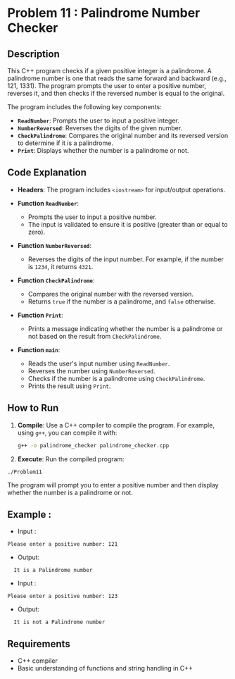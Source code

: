 # Problem 11 : Palindrome Number Checker

## Description
This C++ program checks if a given positive integer is a palindrome. A palindrome number is one that reads the same forward and backward (e.g., 121, 1331). The program prompts the user to enter a positive number, reverses it, and then checks if the reversed number is equal to the original.

The program includes the following key components:
- **`ReadNumber`**: Prompts the user to input a positive integer.
- **`NumberReversed`**: Reverses the digits of the given number.
- **`CheckPalindrome`**: Compares the original number and its reversed version to determine if it is a palindrome.
- **`Print`**: Displays whether the number is a palindrome or not.

## Code Explanation

- **Headers**: The program includes `<iostream>` for input/output operations.

- **Function `ReadNumber`**:
  - Prompts the user to input a positive number.
  - The input is validated to ensure it is positive (greater than or equal to zero).

- **Function `NumberReversed`**:
  - Reverses the digits of the input number. For example, if the number is `1234`, it returns `4321`.

- **Function `CheckPalindrome`**:
  - Compares the original number with the reversed version.
  - Returns `true` if the number is a palindrome, and `false` otherwise.

- **Function `Print`**:
  - Prints a message indicating whether the number is a palindrome or not based on the result from `CheckPalindrome`.

- **Function `main`**:
  - Reads the user's input number using `ReadNumber`.
  - Reverses the number using `NumberReversed`.
  - Checks if the number is a palindrome using `CheckPalindrome`.
  - Prints the result using `Print`.

## How to Run

1. **Compile**: Use a C++ compiler to compile the program. For example, using `g++`, you can compile it with:
   ```bash
   g++ -o palindrome_checker palindrome_checker.cpp
   ```

 2. **Execute**: Run the compiled program:
 ```
./Problem11
 ```
The program will prompt you to enter a positive number and then display whether the number is a palindrome or not.

## Example :
- Input :
```
Please enter a positive number: 121
```
- Output:
```
  It is a Palindrome number
```

- Input :
```
Please enter a positive number: 123
```
- Output:
```
  It is not a Palindrome number
```

## Requirements
- C++ compiler
- Basic understanding of functions and string handling in C++
